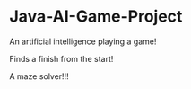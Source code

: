 # Java-AI-Game-Project

An artificial intelligence playing a game!

Finds a finish from the start!

A maze solver!!!



